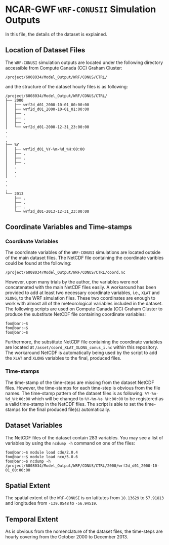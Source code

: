 # NCAR-GWF `WRF-CONUSII` Simulation Outputs

In this file, the details of the dataset is explained.

## Location of Dataset Files
The `WRF-CONUSI` simulation outputs are located under the following directory accessible from Compute Canada (CC) Graham Cluster:
```
/project/6008034/Model_Output/WRF/CONUS/CTRL/
```
and the structure of the dataset hourly files is as following:
```console
/project/6008034/Model_Output/WRF/CONUS/CTRL/
├── 2000
│   ├── wrf2d_d01_2000-10-01_00:00:00
│   ├── wrf2d_d01_2000-10-01_01:00:00
│   ├── .
│   ├── .
│   ├── .
│   └── wrf2d_d01-2000-12-31_23:00:00
.
.
.
├── %Y 
│   ├── wrf2d_d01_%Y-%m-%d_%H:00:00
│   ├── .
│   ├── .
│   ├── .
│   .
│   .
│   .
.
.
.
└── 2013
    ├── .
    ├── .
    ├── .
    └── wrf2d_d01-2013-12-31_23:00:00

```

## Coordinate Variables and Time-stamps

### Coordinate Variables
The coordinate variables of the `WRF-CONUSI` simulations are located outside of the main dataset files. The NetCDF file containing the coordinate varibles could be found at the following:
```console
/project/6008034/Model_Output/WRF/CONUS/CTRL/coord.nc
```
However, upon many trials by the author, the variables were not concatenated with the main NetCDF files easily. A workaround has been provided to add at least two necessary coordinate variables, i.e., `XLAT` and `XLONG`, to the WRF simulation files. These two coordinates are enough to work with almost all of the meteorological variables included in the dataset. The following scripts are used on Compute Canada (CC) Graham Cluster to produce the substitute NetCDF file containing coordinate variables:
```console
foo@bar:~$ 
foo@bar:~$ 
foo@bar:~$ 
```
Furthermore, the substitute NetCDF file containing the coordinate variables are located at `/asset/coord_XLAT_XLONG_conus_i.nc` within this repository. The workaround NetCDF is automatically being used by the script to add the `XLAT` and `XLONG` variables to the final, produced files.

### Time-stamps
The time-stamp of the time-steps are missing from the dataset NetCDF files. However, the time-stamps for each time-step is obvious from the file names. The time-stamp pattern of the dataset files is as following: `%Y-%m-%d_%H:00:00` which will be changed to `%Y-%m-%s %H:00:00` to be registered as a valid time-stamp in the NetCDF files. The script is able to set the time-stamps for the final produced file(s) automatically.

## Dataset Variables
The NetCDF files of the dataset contain 283 variables. You may see a list of variables by using the `ncdump -h`  command on one of the files:
```console
foo@bar:~$ module load cdo/2.0.4
foo@bar:~$ module load nco/5.0.6
foo@bar:~$ ncdump -h  /project/6008034/Model_Output/WRF/CONUS/CTRL/2000/wrf2d_d01_2000-10-01_00:00:00
```

## Spatial Extent
The spatial extent of the `WRF-CONUSI` is on latitutes from `18.13629` to `57.91813` and longitudes from `-139.0548` to `-56.94519`.

## Temporal Extent
As is obvious from the nomenclature of the dataset files, the time-steps are hourly covering from the October 2000 to December 2013.

